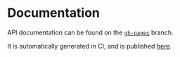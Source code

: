 # Documentation

API documentation can be found on the [`gh-pages`](https://github.com/creditsenseau/zeebe-client-node-js/tree/gh-pages) branch.

It is automatically generated in CI, and is published [here](https://creditsenseau.github.io/zeebe-client-node-js/).
